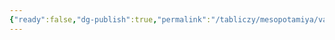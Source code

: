 ```yaml
---
{"ready":false,"dg-publish":true,"permalink":"/tabliczy/mesopotamiya/vavilonskaya-bashnya/","dgPassFrontmatter":true}
---
```




